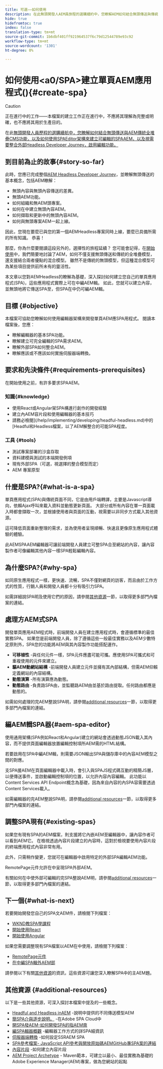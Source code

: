 ```yaml
---
title: 可選——如何使用
description: 在此無頭開發人AEM員旅程的選購續約中，您瞭解AEM如何結合無頭傳送與傳統的完整堆疊CMS功能，以及如何使用編輯器架構來SPA建AEM立可SPA編輯。
hide: true
hidefromtoc: true
index: false
translation-type: tm+mt
source-git-commit: 1b6dbf401ff921964537f6c79d12544789e93c92
workflow-type: tm+mt
source-wordcount: '1301'
ht-degree: 0%

---
```



# 如何使用&lt;a0/SPA>建立單頁AEM應用程式(){#create-spa}

>[!CAUTION]
>
>正在進行中的工作——本檔案的建立工作正在進行中，不應將其理解為完整或明確，也不應將其用於生產目的。

在此[無頭開發人員歷程的選購續航中，您瞭解如何結合無頭傳送與AEM傳統全堆疊CMS功能，以及如何使用SPAEditor架構來建立可編輯的SPAAEM，以及視需要整合外部Headless Developer Journey，啟用編輯功能。](overview.md)

## 到目前為止的故事{#story-so-far}

此時，您應已完成整個[AEM Headless Developer Journey](overview.md)，並瞭解無頭傳送的基本概念，包括AEM瞭解：

* 無頭內容與無頭內容傳送的差異。
* 無頭AEM功能。
* 如何組織和無AEM頭專案。
* 如何在中建立無頭內容AEM。
* 如何擷取和更新中的無頭內容AEM。
* 如何與無頭專案AEM一起上線。

因此，您現在要麼已與您的第一個AEMHeadless專案同時上線，要麼已具備所需的所有知識。 恭喜！

那麼，你為什麼要閱讀這段另外的，選擇性的旅程延續？ 您可能會記得，在[開始使用](getting-started.md#integration-levels)中，我們簡要地討論了AEM，如何不僅支援無頭傳送和傳統的全堆疊模型，還支援結合兩者優點的混合模型。 雖然不是傳統的無頭模型，但這種混合模型可為某些項目提供前所未有的靈活性。

本文章以您對AEMHeadless的瞭解為基礎，深入探討如何建立您自己的單頁應用程式(SPA)，這些應用程式實際上可在中編AEM輯。 如此，您就可以建立內容，並無頭地將它傳送SPA至，但SPA在中仍可編AEM輯。

## 目標 {#objective}

本檔案可協助您瞭解如何使用編輯器架構來開發單頁AEM應SPA用程式。 閱讀本檔案後，您應：

* 瞭解編輯器的基本SPA功能。
* 瞭解建立可完全編輯的SPA需求AEM。
* 瞭解外部SPA如何整合AEM。
* 瞭解應該或不應該如何實施伺服器端轉換。

## 要求和先決條件{#requirements-prerequisites}

在開始使用之前，有許多要求SPAAEM。

### 知識{#knowledge}

* 使用React或Angular架SPA構進行創作的開發經驗
* 建立內AEM容片段和使用編輯器的基本技巧
* 請務必檢閱](/help/implementing/developing/headful-headless.md)中的[Headful和Headless檔案，以了AEM解整合的可能SPA程度。

### 工具 {#tools}

* 測試專案部署的沙盒存取
* 資料建模與測試的本端開發例項
* 現有外部SPA（可選，視選擇的整合模型而定）
* AEM 專案原型

## 什麼是SPA?{#what-is-a-spa}

單頁應用程式(SPA)與傳統頁面不同，它是由用戶端轉譯，主要是Javascript導向，依賴Ajax呼叫來載入資料並動態更新頁面。 大部分或所有內容在單一頁面載入時都會擷取一次，並根據使用者與頁面的互動，視需要以非同步方式載入其他資源。

這可降低頁面重新整理的需求，並為使用者呈現順暢、快速且更像原生應用程式體驗的體驗。

此AEMSPAAEM編輯器可讓前端開發人員建立可整SPA合至網站的內容，讓內容製作者可像編輯其他內容一樣SPA輕鬆編輯內容。

## 為什麼SPA?{#why-spa}

如同原生應用程式一樣，更快速、流暢，SPA不僅對網頁的訪客，而且由於工作方式的性質，行銷人員和開發人員都十分有吸引力SPA。

如需詳細說SPA明及使用它們的原因，請參閱[其他資源](#additional-resources)一節，以取得更多部門內檔案的連結。

## 處理方AEM式SPA

開發單頁應用AEM程式時，前端開發人員在建立應用程式時，會遵循標準的最佳實務SPA。 如果您是前端開發人員，除了遵循這些一般最佳實務以及AEM少數特定原則外，SPA您的功能將AEM與其內容製作功能搭配運作。

* **可移植性** -與任何元件一樣，SPA元件應盡可能可攜。應使用SPA可攜式和可重複使用的元件來建立。
* **驅AEM動網站結構** -前端開發人員建立元件並擁有其內部結構，但需AEM仰賴定義網站的內容結構。
* **動態演算** -所有演算應為動態。
* **動態路由** -負責路SPA由，並監聽路AEM由並基於路由提取。任何路由都應是動態的。

如需如何處理的完AEM整說SPA明，請參閱[additional resources](#additional-resources)一節，以取得更多部門內檔案的連結。

## 編AEM輯SPA器{#aem-spa-editor}

使用通用架構(SPA例如React和Angular)建立的網站會透過動態JSON載入其內容，而不提供頁面編輯器放置編輯控制項所AEM需的HTML結構。

若要啟用在SPA中編AEM輯，則需要JSON輸出SPA與儲存庫中的內容AEM模型之間的對應。

支SPA援AEM在頁面編輯器中載入時，會引入與SPAJS程式碼互動的精簡JS層，以便傳送事件，並啟動編輯控制項的位置，以允許內容內容編輯。 此功能以Content Services API Endpoint概念為基礎，因為來自內容的內SPA容需要透過Content Services載入。

如需編輯器的完AEM整說SPA明，請參閱[additional resources](#additional-resources)一節，以取得更多部門內檔案的連結。

## 調整SPA現有{#existing-spas}

如果您有現有SPA的AEM檔案，則支援將它內嵌AEM至編輯器中，讓內容作者可以看到AEM它。 在檢視透過內容片段建立的內容時，這對於檢視要使用內容片段的終端應用程式內容非常有用。

此外，只需稍作變更，您就可在編輯器中啟用特定的外部SPA編輯AEM功能。

RemotePage元件允許在中呈現SPA外部AEM。

有關如何在中使外部可編輯的完SPA整說AEM明，請參閱[additional resources](#additional-resources)一節，以取得更多部門內檔案的連結。

## 下一個{#what-is-next}

若要開始開發您自己的SPA文AEM件，請檢閱下列檔案：

* [WKND教SPA學課程](/help/implementing/developing/hybrid/wknd-tutorial.md)
* [開始使用React](/help/implementing/developing/hybrid/getting-started-react.md)
* [開始使用Angular](/help/implementing/developing/hybrid/getting-started-angular.md)

如果您需要調整現有SPA檔案以AEM在中使用，請檢閱下列檔案：

* [RemotePage元件](/help/implementing/developing/hybrid/remote-page.md)
* [在中編SPA輯外AEM部](/help/implementing/developing/hybrid/editing-external-spa.md)

請參閱以下有關[其他資源](#additional-resources)的資訊，這些資源可讓您深入瞭解SPA中的主AEM題。

## 其他資源 {#additional-resources}

以下是一些其他資源，可深入探討本檔案中提及的一些概念。

* [Headful and Headless inAEM](/help/implementing/developing/headful-headless.md) -說明中提供的不同傳送模型AEM
* [簡SPA介與逐步說明。](/help/implementing/developing/hybrid/introduction.md) -在Adobe SPA Cloud中
* [開SPA發AEM-如何開發SPA的指AEM南](/help/implementing/developing/hybrid/developing.md) 
* [編SPA輯器概觀](/help/implementing/developing/hybrid/editor-overview.md) -編輯器工作方式的詳SPA細資訊
* [伺服器端轉換](/help/implementing/developing/hybrid/ssr.md) -如何設定SSRAEM SPA
* [SPA參考檔案- JavaScript API參考與開放原始碼AEMGitHub專SPA案的連結](/help/implementing/developing/hybrid/reference-materials.md) 
* [內容片段](/help/assets/content-fragments/content-fragments.md) -如何建立內容片段
* [AEM Project Archetype](https://experienceleague.adobe.com/docs/experience-manager-core-components/using/developing/archetype/overview.html)  - Maven範本，可建立以最小、最佳實務為基礎的Adobe Experience Manager(AEM)專案，做為您網站的起點
